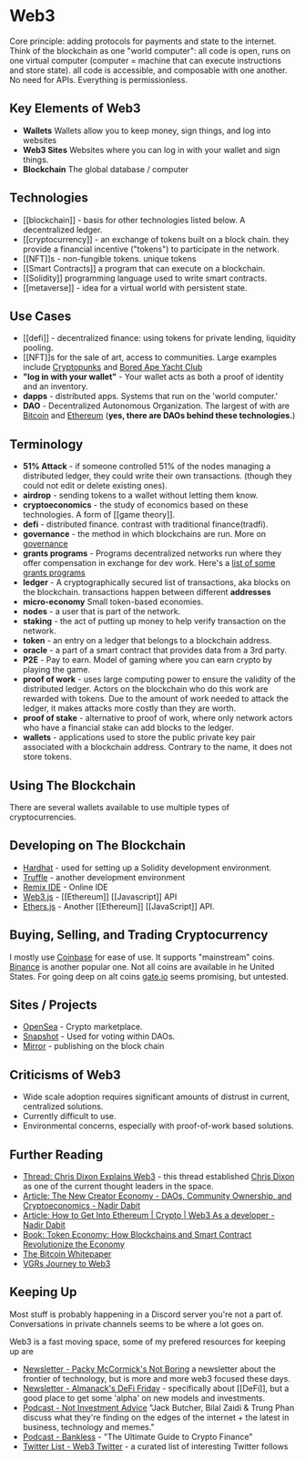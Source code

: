 # Web3

Core principle: adding protocols for payments and state to the internet. Think of the blockchain as one "world computer": all code is open, runs on one virtual computer (computer = machine that can execute instructions and store state). all code is accessible, and composable with one another. No need for APIs. Everything is permissionless.

## Key Elements of Web3
- **Wallets** Wallets allow you to keep money, sign things, and log into websites
- **Web3 Sites** Websites where you can log in with your wallet and sign things. 
- **Blockchain** The global database / computer


## Technologies

- [[blockchain]] - basis for other technologies listed below. A decentralized ledger.
- [[cryptocurrency]] - an exchange of tokens built on a block chain. they provide a financial incentive ("tokens") to participate in the network.
- [[NFT]]s - non-fungible tokens. unique tokens
- [[Smart Contracts]] a program that can execute on a blockchain.
- [[Solidity]] programming language used to write smart contracts.
- [[metaverse]] - idea for a virtual world with persistent state.

## Use Cases

- [[defi]] - decentralized finance: using tokens for private lending, liquidity pooling.
- [[NFT]]s for the sale of art, access to communities. Large examples include [Cryptopunks](https://www.larvalabs.com/cryptopunks) and [Bored Ape Yacht Club](https://boredapeyachtclub.com/#/)
- **"log in with your wallet"** - Your wallet acts as both a proof of identity and an inventory.
- **dapps** - distributed apps. Systems that run on the 'world computer.'
- **DAO** - Decentralized Autonomous Organization. The largest of with are [Bitcoin](https://bitcoinmagazine.com/culture/why-bitcoin-network-is-original-dao) and [Ethereum](https://ethereum.org/en/dao/) (**yes, there are DAOs behind these technologies.**)

## Terminology

- **51% Attack** \- if someone controlled 51% of the nodes managing a distributed ledger\, they could write their own transactions\. \(though they could not edit or delete existing ones\)\.
- **airdrop** \- sending tokens to a wallet without letting them know\.
- **cryptoeconomics** \- the study of economics based on these technologies\. A form of \[\[game theory\]\]\.
- **defi** \- distributed finance\. contrast with traditional finance\(tradfi\)\.
- **governance** \- the method in which blockchains are run\. More on [governance](https://docs.ethhub.io/ethereum-basics/governance/)
- **grants programs** \- Programs decentralized networks run where they offer compensation in exchange for dev work\. Here's a [list of some grants programs](https://twitter.com/dabit3/status/1418307358946701319)
- **ledger** \- A cryptographically secured list of transactions\, aka blocks on the blockchain\. transactions happen between different **addresses**
- **micro-economy** Small token-based economies.
- **nodes** \- a user that is part of the network\.
- **staking** \- the act of putting up money to help verify transaction on the network\.
- **token** \- an entry on a ledger that belongs to a blockchain address\.
- **oracle** \- a part of a smart contract that provides data from a 3rd party\.
- **P2E** \- Pay to earn\. Model of gaming where you can earn crypto by playing the game\.
- **proof of work** \- uses large computing power to ensure the validity of the distributed ledger\. Actors on the blockchain who do this work are rewarded with tokens\. Due to the amount of work needed to attack the ledger\, it makes attacks more costly than they are worth\.
- **proof of stake** \- alternative to proof of work\, where only network actors who have a financial stake can add blocks to the ledger\.
- **wallets** \- applications used to store the public private key pair associated with a blockchain address\. Contrary to the name\, it does not store tokens\.

## Using The Blockchain

There are several wallets available to use multiple types of cryptocurrencies.

## Developing on The Blockchain

- [Hardhat](https://hardhat.org/) \- used for setting up a Solidity development environment\.
- [Truffle](https://www.trufflesuite.com/) \- another development environment
- [Remix IDE](https://remix.ethereum.org/) \- Online IDE
- [Web3.js](https://web3js.readthedocs.io/en/v1.4.0/) \- \[\[Ethereum\]\] \[\[Javascript\]\] API
- [Ethers.js](https://docs.ethers.io/v5/) \- Another \[\[Ethereum\]\] \[\[JavaScript\]\] API\.

## Buying, Selling, and Trading Cryptocurrency

I mostly use [Coinbase](https://coinbase.com) for ease of use. It supports "mainstream" coins.
[Binance](https://binance.com) is another popular one. Not all coins are available in he United States. For going deep on alt coins [gate.io](https://gate.io) seems promising, but untested.

## Sites / Projects

- [OpenSea](https://opensea.io/) - Crypto marketplace.
- [Snapshot](https://snapshot.org/) - Used for voting within DAOs.
- [Mirror](https://mirror.xyz/) - publishing on the block chain

## Criticisms of Web3

- Wide scale adoption requires significant amounts of distrust in current, centralized solutions.
- Currently difficult to use.
- Environmental concerns, especially with proof-of-work based solutions.

## Further Reading

- [Thread: Chris Dixon Explains Web3](https://twitter.com/cdixon/status/1442201621266534402) - this thread established [Chris Dixon](https://cdixon.org/) as one of the current thought leaders in the space.
- [Article: The New Creator Economy - DAOs, Community Ownership, and Cryptoeconomics - Nadir Dabit](https://dev.to/dabit3/the-new-creator-economy-daos-community-ownership-and-cryptoeconomics-lnl)
- [Article: How to Get Into Ethereum \| Crypto \| Web3 As a developer \- Nadir Dabit](https://dev.to/dabit3/how-to-get-into-ethereum-crypto-web3-as-a-developer-9l6)
- [Book: Token Economy: How Blockchains and Smart Contract Revolutionize the Economy](https://www.amazon.com/Token-Economy-Blockchains-Contracts-Revolutionize/dp/3982103827)
- [The Bitcoin Whitepaper](http://satoshinakamoto.me/whitepaper/)
- [VGRs Journey to Web3](https://twitter.com/vgr/status/1457464715043491843)

## Keeping Up

Most stuff is probably happening in a Discord server you're not a part of. Conversations in private channels seems to be where a lot goes on.

Web3 is a fast moving space, some of my prefered resources for keeping up are

- [Newsletter - Packy McCormick's Not Boring](https://www.notboring.co/) a newsletter about the frontier of technology, but is more and more web3 focused these days.
- [Newsletter - Almanack's DeFi Friday](https://every.to/almanack) - specifically about [[DeFi]], but a good place to get some 'alpha' on new models and investments.
- [Podcast - Not Investment Advice](https://podcasts.apple.com/us/podcast/not-investment-advice/id1563288568) "Jack Butcher, Bilal Zaidi & Trung Phan discuss what they're finding on the edges of the internet + the latest in business, technology and memes."
- [Podcast - Bankless](http://podcast.banklesshq.com/) - "The Ultimate Guide to Crypto Finance"
- [Twitter List - Web3 Twitter](https://twitter.com/i/lists/1433191478365409283) - a curated list of interesting Twitter follows

